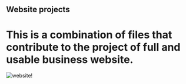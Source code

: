 ## Website projects
# This is a combination of files that contribute to the project of full and usable business website.
![website!](image.png) 